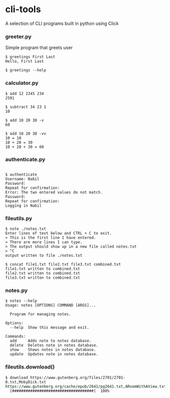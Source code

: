 # cli-tools

A selection of CLI programs built in python using Click

### greeter.py

Simple program that greets user

```
$ greetings First Last
Hello, First Last

$ greetings --help
```

### calculator.py
```
$ add 12 2345 234
2591

$ subtract 34 23 1
10

$ add 10 20 30 -v
60

$ add 10 20 30 -vv
10 = 10
10 + 20 = 30
10 + 20 + 30 = 60
```

### authenticate.py
```

$ authenticate    
Username: Nabil
Password: 
Repeat for confirmation: 
Error: The two entered values do not match.
Password: 
Repeat for confirmation: 
Logging in Nabil
```

### fileutils.py

```
$ note ./notes.txt
Enter lines of text below and CTRL + C to exit.
> This is the first line I have entered.
> There are more lines I can type.
> The output should show up in a new file called notes.txt
> ^C
output written to file ./notes.txt
```

```
$ concat file1.txt file2.txt file3.txt combined.txt
file1.txt written to combined.txt
file2.txt written to combined.txt
file3.txt written to combined.txt
```

### notes.py

```
$ notes --help
Usage: notes [OPTIONS] COMMAND [ARGS]...

  Program for managing notes.

Options:
  --help  Show this message and exit.

Commands:
  add     Adds note to notes database.
  delete  Deletes note in notes database.
  show    Shows notes in notes database.
  update  Updates note in notes database.
```

### fileutils.download()
```
$ download https://www.gutenberg.org/files/2701/2701-0.txt,MobyDick.txt https://www.gutenberg.org/cache/epub/2641/pg2641.txt,ARoomWithAView.txt
  [####################################]  100%
```
